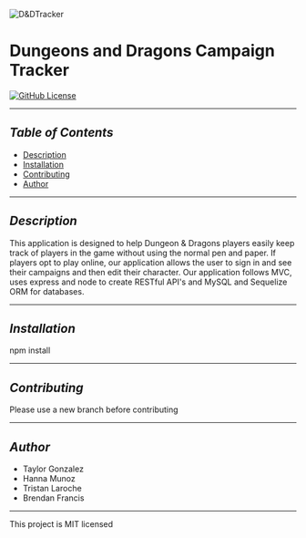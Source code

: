 ![D&DTracker](./public/images/homescreen.png)

# Dungeons and Dragons Campaign Tracker
[![GitHub License](https://img.shields.io/badge/License-MIT-blue)](https://opensource.org/licenses/MIT)

---------------

## *Table of Contents*
- [Description](#description)
- [Installation](#installation)
- [Contributing](#contributing)
- [Author](#author)

---------------

## *Description*
This application is designed to help Dungeon & Dragons players easily keep track of players in the game without using the normal pen and paper. If players opt to play online, our application allows the user to sign in and see their campaigns and then edit their character. Our application follows MVC, uses express and node to create RESTful API's and MySQL and Sequelize ORM for databases.

---------------

## *Installation*
npm install

---------------

## *Contributing*
Please use a new branch before contributing

---------------

## *Author*
- Taylor Gonzalez
- Hanna Munoz
- Tristan Laroche
- Brendan Francis

---------------

This project is MIT licensed
